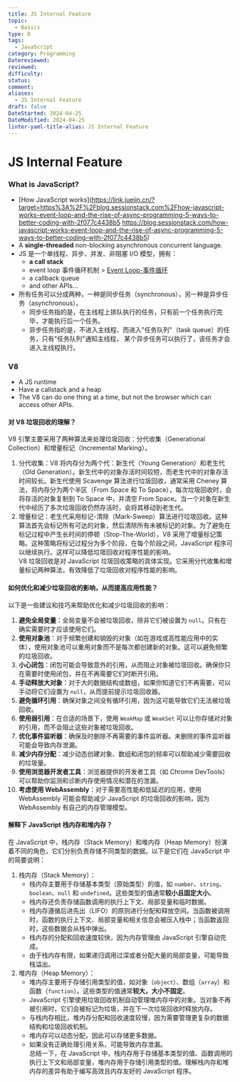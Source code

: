 ```yaml
---
title: JS Internal Feature
topic:
  - Basics
type: D
tags:
  - JavaScript
category: Programming
Datereviewed: 
reviewed: 
difficulty: 
status: 
comment: 
aliases:
  - JS Internal Feature
draft: false
DateStarted: 2024-04-25
DateModified: 2024-04-25
linter-yaml-title-alias: JS Internal Feature
---
```


# JS Internal Feature

### What is JavaScript?

- [How JavaScript works](https://link.juejin.cn/?target=https%3A%2F%2Fblog.sessionstack.com%2Fhow-javascript-works-event-loop-and-the-rise-of-async-programming-5-ways-to-better-coding-with-2f077c4438b5 https://blog.sessionstack.com/how-javascript-works-event-loop-and-the-rise-of-async-programming-5-ways-to-better-coding-with-2f077c4438b5)
- A **single-threaded** non-blocking asynchronous concurrent language.
- JS 是一个单线程、异步、并发、非阻塞 I/O 模型，拥有：
  - **a call stack**
  - event loop 事件循环机制 > [Event Loop-事件循环](event-loop-事件循环)
  - a callback queue
  - and other APIs...
- 所有任务可以分成两种，一种是同步任务（synchronous），另一种是异步任务（asynchronous）。
  - 同步任务指的是，在主线程上排队执行的任务，只有前一个任务执行完毕，才能执行后一个任务。
  - 异步任务指的是，不进入主线程、而进入"任务队列"（task queue）的任务，只有"任务队列"通知主线程， 某个异步任务可以执行了，该任务才会进入主线程执行。

### V8

- A JS runtime
- Have a callstack and a heap
- The V8 can do one thing at a time, but not the browser which can access other APIs.

#### 对 V8 垃圾回收的理解？

V8 引擎主要采用了两种算法来处理垃圾回收：分代收集（Generational Collection）和增量标记（Incremental Marking）。

1. 分代收集：V8 将内存分为两个代：新生代（Young Generation）和老生代（Old Generation）。新生代中的对象存活时间较短，而老生代中的对象存活时间较长。新生代使用 Scavenge 算法进行垃圾回收，通常采用 Cheney 算法，将内存分为两个半区（From Space 和 To Space），每次垃圾回收时，会将存活的对象复制到 To Space 中，并清空 From Space。当一个对象在新生代中经历了多次垃圾回收仍然存活时，会将其移动到老生代。
2. 增量标记：老生代采用标记-清除（Mark-Sweep）算法进行垃圾回收。这种算法首先会标记所有可达的对象，然后清除所有未被标记的对象。为了避免在标记过程中产生长时间的停顿（Stop-The-World），V8 采用了增量标记策略。这种策略将标记过程分为多个阶段，在每个阶段之间，JavaScript 程序可以继续执行。这样可以降低垃圾回收对程序性能的影响。  
   V8 垃圾回收是对 JavaScript 垃圾回收策略的具体实现。它采用分代收集和增量标记两种算法，有效降低了垃圾回收对程序性能的影响。

#### 如何优化和减少垃圾回收的影响，从而提高应用性能？

以下是一些建议和技巧来帮助优化和减少垃圾回收的影响：

1. **避免全局变量**：全局变量不会被垃圾回收，除非它们被设置为 `null`。只有在确实需要时才应该使用它们。
2. **使用对象池**：对于频繁创建和销毁的对象（如在游戏或高性能应用中的实体），使用对象池可以重用对象而不是每次都创建新的对象。这可以避免频繁的垃圾回收。
3. **小心闭包**：闭包可能会导致意外的引用，从而阻止对象被垃圾回收。确保你只在需要时使用闭包，并在不再需要它们时断开引用。
4. **手动释放大对象**：对于大的数据结构或数组，如果你知道它们不再需要，可以手动将它们设置为 `null`，从而提前提示垃圾回收器。
5. **避免循环引用**：确保对象之间没有循环引用，因为这可能导致它们无法被垃圾回收。
6. **使用弱引用**：在合适的场景下，使用 `WeakMap` 或 `WeakSet` 可以让你存储对对象的引用，而不会阻止这些对象被垃圾回收。
7. **优化事件监听器**：确保及时删除不再需要的事件监听器。未删除的事件监听器可能会导致内存泄漏。
8. **减少内存分配**：减少动态创建对象、数组和闭包的频率可以帮助减少需要回收的垃圾量。
9. **使用浏览器开发者工具**：浏览器提供的开发者工具（如 Chrome DevTools）可以帮助你监测和诊断内存使用情况和潜在的泄漏。
10. **考虑使用 WebAssembly**：对于需要高性能和低延迟的应用，使用 WebAssembly 可能会帮助减少 JavaScript 的垃圾回收的影响，因为 WebAssembly 有自己的内存管理模型。

#### 解释下 JavaScript 栈内存和堆内存？

在 JavaScript 中，栈内存（Stack Memory）和堆内存（Heap Memory）扮演着不同的角色，它们分别负责存储不同类型的数据。以下是它们在 JavaScript 中的简要说明：

1. 栈内存（Stack Memory）：
   - 栈内存主要用于存储基本类型（原始类型）的值，如 `number`、`string`、`boolean`、`null` 和 `undefined`。这些类型的值通常**较小且固定大小**。
   - 栈内存还负责存储函数调用的执行上下文、局部变量和临时数据。
   - 栈内存遵循后进先出（LIFO）的原则进行分配和释放空间。当函数被调用时，函数的执行上下文、局部变量和相关信息会被压入栈中；当函数返回时，这些数据会从栈中弹出。
   - 栈内存的分配和回收速度较快，因为内存管理由 JavaScript 引擎自动完成。
   - 由于栈内存有限，如果递归调用过深或者分配大量的局部变量，可能导致栈溢出。
2. 堆内存（Heap Memory）：
   - 堆内存主要用于存储引用类型的值，如对象（`object`）、数组（`array`）和函数（`function`）。这些类型的值通常**较大，大小不固定**。
   - JavaScript 引擎使用垃圾回收机制自动管理堆内存中的对象。当对象不再被引用时，它们会被标记为垃圾，并在下一次垃圾回收时释放内存。
   - 与栈内存相比，堆内存分配和回收速度较慢，因为需要管理更复杂的数据结构和垃圾回收机制。
   - 堆内存可以动态分配，因此可以存储更多数据。
   - 如果没有正确处理引用关系，可能导致内存泄漏。  
     总结一下，在 JavaScript 中，栈内存用于存储基本类型的值、函数调用的执行上下文和局部变量，堆内存用于存储引用类型的值。理解栈内存和堆内存的差异有助于编写高效且内存友好的 JavaScript 程序。
